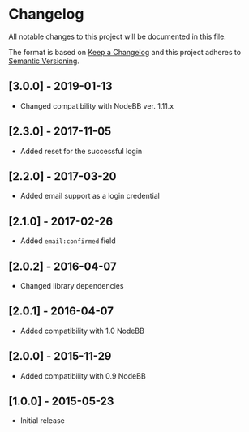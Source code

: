 # Changelog

All notable changes to this project will be documented in this file.

The format is based on [Keep a Changelog](http://keepachangelog.com/en/1.0.0/)
and this project adheres to [Semantic Versioning](http://semver.org/spec/v2.0.0.html).

## [3.0.0] - 2019-01-13

- Changed compatibility with NodeBB ver. 1.11.x

## [2.3.0] - 2017-11-05

- Added reset for the successful login

## [2.2.0] - 2017-03-20

- Added email support as a login credential

## [2.1.0] - 2017-02-26

- Added `email:confirmed` field

## [2.0.2] - 2016-04-07

- Changed library dependencies

## [2.0.1] - 2016-04-07

- Added compatibility with 1.0 NodeBB

## [2.0.0] - 2015-11-29

- Added compatibility with 0.9 NodeBB

## [1.0.0] - 2015-05-23

- Initial release
